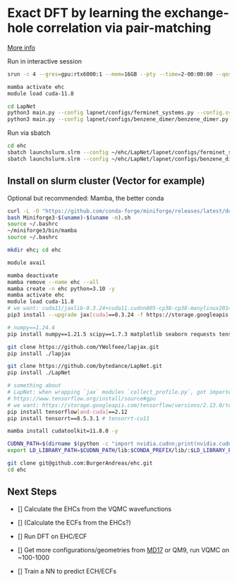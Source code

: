 # Exact DFT by learning the exchange-hole correlation via pair-matching

[More info](https://www.notion.so/thematterlab/Exchange-hole-correlation-via-pair-correlation-matching-137bef6d236c8073a54ad4a0e3e7cdcb)

Run in interactive session
```bash
srun -c 4 --gres=gpu:rtx6000:1 --mem=16GB --pty --time=2-00:00:00 --qos=long bash

mamba activate ehc
module load cuda-11.8

cd LapNet
python3 main.py --config lapnet/configs/ferminet_systems.py --config.system.molecule_name CH4
python3 main.py --config lapnet/configs/benzene_dimer/benzene_dimer.py:4.95 --config.pretrain.iterations 50000 --config.pretrain.basis augccpvd --config.optim.forward_laplacian=False
```

Run via sbatch
```bash
cd ehc
sbatch launchslurm.slrm --config ~/ehc/LapNet/lapnet/configs/ferminet_system_configs.py --config.system.molecule_name CH4
sbatch launchslurm.slrm --config ~/ehc/LapNet/lapnet/configs/benzene_dimer/benzene_dimer.py:4.95 --config.pretrain.iterations 50000 --config.pretrain.basis augccpvd --config.optim.forward_laplacian=False
```

## Install on slurm cluster (Vector for example)

Optional but recommended: Mamba, the better conda
```bash
curl -L -O "https://github.com/conda-forge/miniforge/releases/latest/download/Miniforge3-$(uname)-$(uname -m).sh"
bash Miniforge3-$(uname)-$(uname -m).sh
source ~/.bashrc
~/miniforge3/bin/mamba
source ~/.bashrc
```

```bash
mkdir ehc; cd ehc

module avail

mamba deactivate
mamba remove --name ehc --all
mamba create -n ehc python=3.10 -y
mamba activate ehc
module load cuda-11.8
# we want: cuda11/jaxlib-0.3.24+cuda11.cudnn805-cp38-cp38-manylinux2014_x86_64.whl
pip3 install --upgrade jax[cuda]==0.3.24 -f https://storage.googleapis.com/jax-releases/jax_cuda_releases.html

# numpy==1.24.4
pip install numpy==1.21.5 scipy==1.7.3 matplotlib seaborn requests tensorboard_plugin_profile

git clone https://github.com/YWolfeee/lapjax.git
pip install ./lapjax

git clone https://github.com/bytedance/LapNet.git
pip install ./LapNet

# something about
# LapNet: when wrapping `jax` modules `collect_profile.py`, got importerror: this script requires `tensorflow` to be installed.
# https://www.tensorflow.org/install/source#gpu
# we want: https://storage.googleapis.com/tensorflow/versions/2.13.0/tensorflow-2.13.0-cp310-cp310-manylinux_2_17_x86_64.manylinux2014_x86_64.whl
pip install tensorflow[and-cuda]==2.12
pip install tensorrt==8.5.3.1 # tensorrt-cu11

mamba install cudatoolkit=11.8.0 -y

CUDNN_PATH=$(dirname $(python -c "import nvidia.cudnn;print(nvidia.cudnn.__file__)"))
export LD_LIBRARY_PATH=$CUDNN_PATH/lib:$CONDA_PREFIX/lib/:$LD_LIBRARY_PATH

```
```bash
git clone git@github.com:BurgerAndreas/ehc.git
cd ehc
```

## Next Steps

- [] Calculate the EHCs from the VQMC wavefunctions
- [] (Calculate the ECFs from the EHCs?)
- [] Run DFT on EHC/ECF

- [] Get more configurations/geometries from [MD17](https://pytorch-geometric.readthedocs.io/en/latest/generated/torch_geometric.datasets.MD17.html) or QM9, run VQMC on ~100-1000 
- [] Train a NN to predict ECH/ECFs
